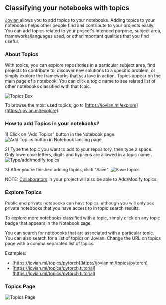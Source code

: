 ## Classifying your notebooks with topics

<a href="https://jovian.ml?utm_source=docs" target=_blank> Jovian </a> allows you to add topics to your notebooks. Adding topics to your notebooks helps other people find and contribute to your projects easily. You can add topics related to your project's intended purpose, subject area, frameworks/languages used, or other important qualities that you find useful.

### About Topics
With topics, you can explore repositories in a particular subject area, find projects to contribute to, discover new solutions to a specific problem, or simply explore the frameworks that you love in action. Topics appear on the main page of a notebook. You can click a topic name to see related list of other notebooks classified with that topic.

<img src="https://i.imgur.com/HmBU5s0.png" class="screenshot" alt="Topics Box">

To browse the most used topics, go to [https://jovian.ml/explore](https://jovian.ml/explore).

### How to add Topics in your notebooks?
1)&nbsp;Click on "Add Topics" button in the Notebook page.
<img src="https://i.imgur.com/fhJ6MTq.png" class="screenshot" alt="Add Topics button in Notebook landing page">

2)&nbsp;Type the topic you want to add to your repository, then type a space. Only lowercase letters, digits and hyphens are allowed in a topic name .
<img src="https://i.imgur.com/xSm1JG9.png" class="screenshot" alt="Type/add/modify topics">

3)&nbsp;After you're finished adding topics, click "Save".
<img src="https://i.imgur.com/tdzcrfv.png" class="screenshot" alt="Save topics">

NOTE: [Collaborators](collaborate.md) in your project will also be able to Add/Modify topics.

### Explore Topics
Public and private notebooks can have topics, although you will only see private notebooks that you have access to in topic search results. 

To explore more notebooks classified with a topic, simply click on any topic badge that appears in the Notebook page.

You can search for notebooks that are associated with a particular topic. You can also search for a list of topics on Jovian. Change the URL on topics page with a comma separated list of topics.

Examples:
- [https://jovian.ml/topics/pytorch](https://jovian.ml/topics/pytorch)
- [https://jovian.ml/topics/pytorch,tutorial](https://jovian.ml/topics/pytorch,tutorial)

### Topics Page
<img src="https://i.imgur.com/TZdWoHp.png" class="screenshot" alt="Topics Page" >
